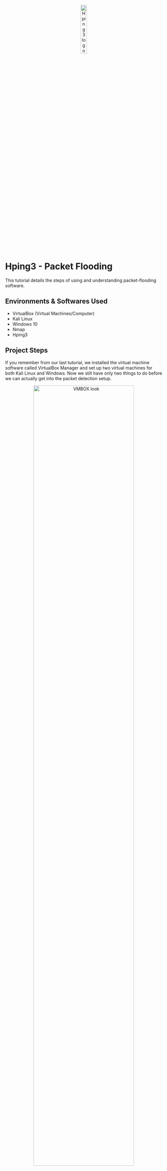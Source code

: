 <p align="center">
<img src="https://github.com/niloymridul/hpingflood/assets/139414980/8b3d4817-cd74-487a-af67-5bf76cb7fe41" height="20%" width="20%" alt="Hping3 logo"/>
</p>

<h1>Hping3 - Packet Flooding</h1>
This tutorial details the steps of using and understanding packet-flooding software. <br />

<h2>Environments & Softwares Used</h2>

- VirtualBox (Virtual Machines/Computer)
- Kali Linux
- Windows 10
- Nmap
- Hping3
  
<h2>Project Steps</h2>
<p>
If you remember from our last tutorial, we installed the virtual machine software called VirtualBox Manager and set up two virtual machines for both Kali Linux and Windows. Now we still have only two things to do before we can actually get into the packet detection setup. 
</p>

<p align="center">
<img src="https://github.com/niloymridul/klmwdetect/assets/139414980/206a2b3f-6670-4d89-b910-5b7d9ea78462" height="80%" width="80%" alt="VMBOX look"/>
</p>

<p>First I want you to open VirtualBox Manager if you haven't yet. Then I want you to click on tools above the named virtual machines. After you click on tools, I want you to click on Nat Networks and then Create. There are various forms of Networks you can make but for this lab, we will want to create NAT Network. The reason why is because this network mode allows us to connect both our host computer and our virtual machines. If you want, you can give it whatever name you want.
</p>

<p align="center">
<img src="https://github.com/niloymridul/klmwdetect/assets/139414980/f9580457-4b8c-4d11-ad12-8d47e1c1aa07" height="80%" width="80%" alt="VMBOX look"/>
</p>

<p>
After that, go to both virtual machines and press the button that says settings because we have to make sure that both virtual machines can connect with each other. You will need to go to settings -> network -> adapter 1 for each virtual machine. Click on the dropdown menu, click on attached to, and click Nat Network. Afterward, you will need to click on the specific nat network that you made and named. Click ok and now the settings should be finalized. Again make sure that you do the same thing for both Virtual Machines!

Now you can finally start and log in to the virtual machines you have finally made. Click on Start for both of them and log in.
</p>

<p align="center">
<img src="https://github.com/niloymridul/klmwdetect/assets/139414980/b2d6bdc1-4f84-4351-9b23-79283af3ddd3" alt="Wireshark logo"/>
</p>

<p>
Now you can finally start and log in to the virtual machines you have finally made. Click on Start for both of them and log in. We will have to install a program called Wireshark on the Windows computer. This will be the last thing we will need to install before we can start packet detection. Click the link below and we will start installing the software.
</p>

[Click here to go to the official download webpage of Wireshark!](https://www.wireshark.org/download.html)

<p>
The reason we use Wireshark is because Wireshark is not only capable of seeing traffic from the one running it but also from other computers running on the network as well. Just click next or noted for the most part unless you want to have a desktop icon then go ahead. Feel free to configure the installation process however you feel. Install npcap and usbpcap if desired as they will be needed to work with Wireshark.
</p>


<p align="center">
<img src="https://github.com/niloymridul/klmwdetect/assets/139414980/4e586eda-98b7-433f-82c1-6dc38adfa3d9" alt="Wireshark logo"/>
</p>


<p>
Once it is installed, search for it with the search function when hitting the Windows key or clicking the desktop icon if you had made one. Make sure to run as admin or else the program will give many prompts asking you for admin privileges. Click Ethernet to start capturing packets below the header that says Capture The image below explains what each part of the Wireshark interface does.  
</p>

<p align="center">
<img src="https://github.com/niloymridul/klmwdetect/assets/139414980/fb17a524-9117-4403-9990-681047f9263c" height="80%" width="80%" alt="Wireshark logo"/>
</p>

<p>
There are four parts you want to keep in mind. 
</p>
<h2></h2>

- 1 - This is the filter bar. Type in what you want to see and the interface will filter results to what you desire.
- 2 - This is the packet list area. This display all the packets that were captured in the network and going throughout.
- 3 - This is the packet details panel. This shows all the protocols and the information that comes with it. You can open each protocol up for more details
- 4 - This is the packet bytes panel. This is the panel where all packet data is dumped and shown and decrypted.

<p>
Now what I want you to do is go to the Windows Console and type in ipconfig. The IPV4 address is the IP address of the Windows Virtual Machine. This is to check the IP address of the virtual machine so we can ping it and capture the data being sent.
</p>

<p align="center">
<img src="https://github.com/niloymridul/klmwdetect/assets/139414980/5b2de2f9-9296-4adf-ba62-9c5f1bde7562" height="80%" width="80%" alt="Wireshark logo"/>
</p>


<p>
So with the Windows IP address in mind, we can go to the Kali Linux virtual machine and sign in. We will then have to open the console and type in ping and then the IP address. Seeing as we started to capture from Windows, nothing will happen yet until we hit enter in the Kali Linux virtual machine. 
</p>


<p>
As you can see, a lot of the pings on the Kali Linux side are not going through. The reason why is that the firewall is on. This is reflected on Wireshark as it states no response was found. But you can hit Ctrl and C on the Kali Linux machine to stop pinging. Go ahead and comb through the Windows Wireshark captured packets that it caught on the network.
</p>

<p>
To reinforce the idea that a firewall is effective, we will start to use Nmap. Nmap is also a network scanner but it doesn't come with a interface and is more for security auditing and network scanning. Now do not use this on public or private networks unless you own it or have permission as it is illegal. But for this case, we can.
</p>

<p>
Now Nmap has to be installed in other OS's but for this distro(distribution) of Linux, we can use this immediately as Linux comes preinstalled. Type in the following command with the IP address, hit enter and wait for a minute or two. nmap -p (insert IP address here). 
</p>

<p align="center">
<img src="https://github.com/niloymridul/klmwdetect/assets/139414980/0fcecaa4-308a-4a70-b9b1-7d0f029d7135" height="80%" width="80%" alt="VMBOX look"/>
</p>

<p>
The reason why we are doing this command is to see what ports are open or not on the Windows System. After scanning for a while, you will get a message telling you that the scan wasn't able to do much as it appears as if the host is down and it could not ping probes and will most likely tell you of one open port. In the next and final part of the tutorial, we will discuss what would happen if the firewall is down and if we could flood said network and computer.
</p>


